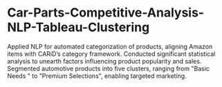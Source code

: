 # Car-Parts-Competitive-Analysis-NLP-Tableau-Clustering
Applied NLP for automated categorization of products, aligning Amazon items with CARiD’s category framework. Conducted significant statistical analysis to unearth factors influencing product popularity and sales. Segmented automotive products into five clusters, ranging from "Basic Needs " to "Premium Selections", enabling targeted marketing. 
